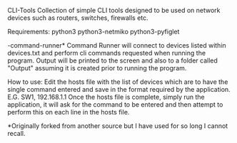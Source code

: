 CLI-Tools
Collection of simple CLI tools designed to be used on network devices such as routers, switches, firewalls etc.

Requirements:
python3
python3-netmiko
python3-pyfiglet

-command-runner*
Command Runner will connect to devices listed within devices.txt and perform cli commands requested when running the program. Output will be printed to the screen and also to a folder called "Output" assuming it is created prior to running the program.

How to use:
Edit the hosts file with the list of devices which are to have the single command entered and save in the format required by the application. E.G. SW1, 192.168.1.1
Once the hosts file is complete, simply run the application, it will ask for the command to be entered and then attempt to perform this on each line in the hosts file.

*Originally forked from another source but I have used for so long I cannot recall.
